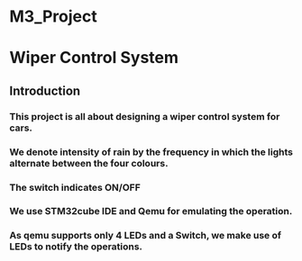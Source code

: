 # M3_Project
# Wiper Control System 
## Introduction
### This project is all about designing a wiper control system for cars.
### We denote intensity of rain by the frequency in which the lights alternate between the four colours.
### The switch indicates ON/OFF 
### We use STM32cube IDE and Qemu for emulating the operation.
### As qemu supports only 4 LEDs and a Switch, we make use of LEDs to notify the operations.
